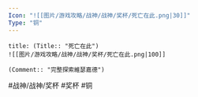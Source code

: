 ```yaml
---
Icon: "![[图片/游戏攻略/战神/战神/奖杯/死亡在此.png|30]]"
Type: "铜"
---
```

```ad-common-bronze-trophy
title: (Title:: "死亡在此")
![[图片/游戏攻略/战神/战神/奖杯/死亡在此.png|100]]

(Comment:: "完整探索維瑟嘉德")
```

#战神/战神/奖杯 #奖杯 #铜
